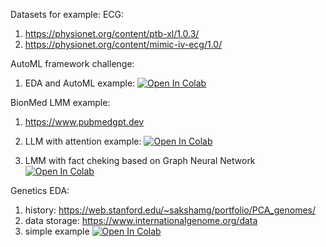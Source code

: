 Datasets for example:
ECG: 
1) https://physionet.org/content/ptb-xl/1.0.3/
2) https://physionet.org/content/mimic-iv-ecg/1.0/

AutoML framework challenge:
1) EDA and AutoML example: [![Open In Colab](https://colab.research.google.com/assets/colab-badge.svg)](https://colab.research.google.com/github/TAUforPython/BioMedAI/blob/main/ML%20ECG%20classification.ipynb)


BionMed LMM example:
1) https://www.pubmedgpt.dev

2) LLM with attention example: [![Open In Colab](https://colab.research.google.com/assets/colab-badge.svg)](https://colab.research.google.com/github/TAUforPython/machinelearning/blob/main/example_LLM_AWQ_transformers.ipynb)

3) LMM with fact cheking based on Graph Neural Network
<a href="https://colab.research.google.com/github/TAUforPython/BioMedAI/blob/main/example%20LLM%20GNN%20fact%20checking.ipynb" target="_parent"><img src="https://colab.research.google.com/assets/colab-badge.svg" alt="Open In Colab"/></a> 


Genetics EDA:
1) history: https://web.stanford.edu/~sakshamg/portfolio/PCA_genomes/
2) data storage:  https://www.internationalgenome.org/data
3) simple example [![Open In Colab](https://colab.research.google.com/assets/colab-badge.svg)](https://github.com/TAUforPython/BioMedAI/blob/main/ML_GEN_population_PCA_ICA_TSNE.ipynb)
